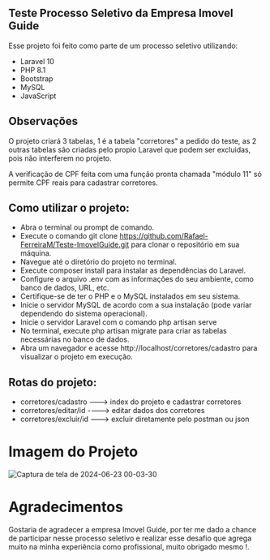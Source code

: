 ## Teste Processo Seletivo da Empresa Imovel Guide

Esse projeto foi feito como parte de um processo seletivo utilizando:

- Laravel 10
- PHP 8.1
- Bootstrap
- MySQL
- JavaScript

## Observações
O projeto criará 3 tabelas, 1 é a tabela "corretores" a pedido do teste, as 2 outras tabelas são criadas pelo propio Laravel que podem ser excluidas, pois não interferem no projeto.

A verificação de CPF feita com uma função pronta chamada "módulo 11" só permite CPF reais para cadastrar corretores.

## Como utilizar o projeto:

- Abra o terminal ou prompt de comando.
- Execute o comando git clone https://github.com/Rafael-FerreiraM/Teste-ImovelGuide.git para clonar o repositório em sua máquina.
- Navegue até o diretório do projeto no terminal.
- Execute composer install para instalar as dependências do Laravel.
- Configure o arquivo .env com as informações do seu ambiente, como banco de dados, URL, etc.
- Certifique-se de ter o PHP e o MySQL instalados em seu sistema.
- Inicie o servidor MySQL de acordo com a sua instalação (pode variar dependendo do sistema operacional).
- Inicie o servidor Laravel com o comando php artisan serve
- No terminal, execute php artisan migrate para criar as tabelas necessárias no banco de dados.
- Abra um navegador e acesse http://localhost/corretores/cadastro para visualizar o projeto em execução.
  
## Rotas do projeto:
- corretores/cadastro ---> index do projeto e cadastrar corretores
- corretores/editar/id  ----> editar dados dos corretores
- corretores/excluir/id ---> excluir diretamente pelo postman ou json
  

# Imagem do Projeto
![Captura de tela de 2024-06-23 00-03-30](https://github.com/Rafael-FerreiraM/Teste-ImovelGuide/assets/101290871/fdbe9427-c1af-4e00-90cb-61f02d349993)


# Agradecimentos
Gostaria de agradecer a empresa Imovel Guide, por ter me dado a chance de participar nesse processo seletivo e realizar esse desafio que agrega muito na minha experiência como profissional, muito obrigado mesmo !.
